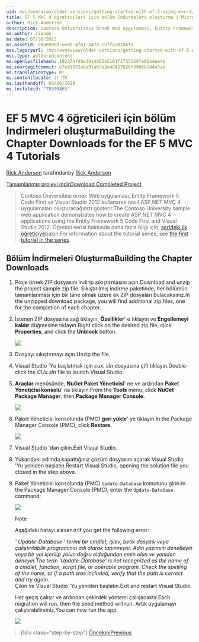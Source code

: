 ```yaml
---
uid: mvc/overview/older-versions/getting-started-with-ef-5-using-mvc-4/building-the-ef5-mvc4-chapter-downloads
title: EF 5 MVC 4 öğreticileri için bölüm Indirmeleri oluşturma | Microsoft Docs
author: Rick-Anderson
description: Contoso Üniversitesi örnek Web uygulaması, Entity Framework 5 Code First ve Visual Studio kullanarak nasıl ASP.NET MVC 4 uygulamaları oluşturacağınızı gösterir...
ms.author: riande
ms.date: 07/30/2013
ms.assetid: d0a89089-eed8-4f61-a478-c5ffa30186f5
msc.legacyurl: /mvc/overview/older-versions/getting-started-with-ef-5-using-mvc-4/building-the-ef5-mvc4-chapter-downloads
msc.type: authoredcontent
ms.openlocfilehash: 10237af40e3914b65e5181f17555697e86adea4b
ms.sourcegitcommit: e7e91932a6e91a63e2e46417626f39d6b244a3ab
ms.translationtype: MT
ms.contentlocale: tr-TR
ms.lasthandoff: 03/06/2020
ms.locfileid: "78599465"
---
```

# <a name="building-the-chapter-downloads-for-the-ef-5-mvc-4-tutorials"></a><span data-ttu-id="6f140-103">EF 5 MVC 4 öğreticileri için bölüm Indirmeleri oluşturma</span><span class="sxs-lookup"><span data-stu-id="6f140-103">Building the Chapter Downloads for the EF 5 MVC 4 Tutorials</span></span>

<span data-ttu-id="6f140-104">[Rick Anderson](https://twitter.com/RickAndMSFT) tarafından</span><span class="sxs-lookup"><span data-stu-id="6f140-104">by [Rick Anderson](https://twitter.com/RickAndMSFT)</span></span>

[<span data-ttu-id="6f140-105">Tamamlanmış projeyi indir</span><span class="sxs-lookup"><span data-stu-id="6f140-105">Download Completed Project</span></span>](https://code.msdn.microsoft.com/Getting-Started-with-dd0e2ed8)

> <span data-ttu-id="6f140-106">Contoso Üniversitesi örnek Web uygulaması, Entity Framework 5 Code First ve Visual Studio 2012 kullanarak nasıl ASP.NET MVC 4 uygulamaları oluşturacağınızı gösterir.</span><span class="sxs-lookup"><span data-stu-id="6f140-106">The Contoso University sample web application demonstrates how to create ASP.NET MVC 4 applications using the Entity Framework 5 Code First and Visual Studio 2012.</span></span> <span data-ttu-id="6f140-107">Öğretici serisi hakkında daha fazla bilgi için, [serideki ilk öğreticiye](creating-an-entity-framework-data-model-for-an-asp-net-mvc-application.md)bakın.</span><span class="sxs-lookup"><span data-stu-id="6f140-107">For information about the tutorial series, see [the first tutorial in the series](creating-an-entity-framework-data-model-for-an-asp-net-mvc-application.md).</span></span>

## <a name="building-the-chapter-downloads"></a><span data-ttu-id="6f140-108">Bölüm İndirmeleri Oluşturma</span><span class="sxs-lookup"><span data-stu-id="6f140-108">Building the Chapter Downloads</span></span>

1. <span data-ttu-id="6f140-109">Proje örnek ZIP dosyasını indirip sıkıştırmasını açın.</span><span class="sxs-lookup"><span data-stu-id="6f140-109">Download and unzip the  project sample zip file.</span></span> <span data-ttu-id="6f140-110">Sıkıştırılmış indirme paketinde, her bölümün tamamlanması için bir tane olmak üzere ek ZIP dosyaları bulacaksınız.</span><span class="sxs-lookup"><span data-stu-id="6f140-110">In the unzipped download package, you will find additional zip files, one for the completion of each chapter.</span></span>
2. <span data-ttu-id="6f140-111">İstenen ZIP dosyasına sağ tıklayın, **Özellikler**' e tıklayın ve **Engellemeyi kaldır** düğmesine tıklayın.</span><span class="sxs-lookup"><span data-stu-id="6f140-111">Right click on the desired zip file, click **Properties**, and click the **Unblock** button.</span></span>  
  
    ![](building-the-ef5-mvc4-chapter-downloads/_static/image1.png)
3. <span data-ttu-id="6f140-112">Dosyayı sıkıştırmayı açın.</span><span class="sxs-lookup"><span data-stu-id="6f140-112">Unzip the file.</span></span>
4. <span data-ttu-id="6f140-113">Visual Studio 'Yu başlatmak için *cux. sln* dosyasına çift tıklayın.</span><span class="sxs-lookup"><span data-stu-id="6f140-113">Double-click the *CUx.sln* file to launch Visual Studio.</span></span>
5. <span data-ttu-id="6f140-114">**Araçlar** menüsünde, **NuGet Paket Yöneticisi**' ne ve ardından **Paket Yöneticisi konsolu**' na tıklayın.</span><span class="sxs-lookup"><span data-stu-id="6f140-114">From the **Tools** menu, click **NuGet Package Manager**, then **Package Manager Console**.</span></span>  
  
    ![](building-the-ef5-mvc4-chapter-downloads/_static/image2.png)
6. <span data-ttu-id="6f140-115">Paket Yöneticisi konsolunda (PMC) **geri yükle**' ye tıklayın.</span><span class="sxs-lookup"><span data-stu-id="6f140-115">In the Package Manager Console (PMC), click **Restore**.</span></span>  
  
    ![](building-the-ef5-mvc4-chapter-downloads/_static/image3.png)
7. <span data-ttu-id="6f140-116">Visual Studio 'dan çıkın.</span><span class="sxs-lookup"><span data-stu-id="6f140-116">Exit Visual Studio.</span></span>
8. <span data-ttu-id="6f140-117">Yukarıdaki adımda kapattığınız çözüm dosyasını açarak Visual Studio 'Yu yeniden başlatın.</span><span class="sxs-lookup"><span data-stu-id="6f140-117">Restart Visual Studio, opening the solution file you closed in the step above.</span></span>
9. <span data-ttu-id="6f140-118">Paket Yöneticisi konsolunda (PMC) `Update-Database` komutunu girin:</span><span class="sxs-lookup"><span data-stu-id="6f140-118">In the Package Manager Console (PMC), enter the `Update-Database` command:</span></span>  
  
    ![](building-the-ef5-mvc4-chapter-downloads/_static/image4.png)  

    > [!NOTE]
    > <span data-ttu-id="6f140-119">Aşağıdaki hatayı alırsanız:</span><span class="sxs-lookup"><span data-stu-id="6f140-119">If you get the following error:</span></span>  
    >   
    >  <span data-ttu-id="6f140-120">*' Update-Database ' terimi bir cmdlet, işlev, betik dosyası veya çalıştırılabilir programının adı olarak tanınmıyor. Adın yazımını denetleyin veya bir yol içerilip yolun doğru olduğundan emin olun ve yeniden deneyin.*</span><span class="sxs-lookup"><span data-stu-id="6f140-120">*The term 'Update-Database' is not recognized as the name of a cmdlet, function, script file, or operable program. Check the spelling of the name, or if a path was included, verify that the path is correct and try again.*</span></span>  
    > <span data-ttu-id="6f140-121">Çıkın ve Visual Studio 'Yu yeniden başlatın.</span><span class="sxs-lookup"><span data-stu-id="6f140-121">Exit and restart Visual Studio.</span></span>

    <span data-ttu-id="6f140-122">Her geçiş çalışır ve ardından çekirdek yöntemi çalışacaktır.</span><span class="sxs-lookup"><span data-stu-id="6f140-122">Each migration will run, then the seed method will run.</span></span> <span data-ttu-id="6f140-123">Artık uygulamayı çalıştırabilirsiniz.</span><span class="sxs-lookup"><span data-stu-id="6f140-123">You can now run the app.</span></span>

    ![](building-the-ef5-mvc4-chapter-downloads/_static/image5.png)

> [!div class="step-by-step"]
> [<span data-ttu-id="6f140-124">Öncekini</span><span class="sxs-lookup"><span data-stu-id="6f140-124">Previous</span></span>](advanced-entity-framework-scenarios-for-an-mvc-web-application.md)
